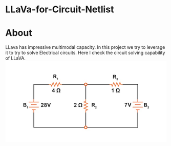 # LLaVa-for-Circuit-Netlist

# About
LLava has impressive multimodal capacity. In this project we try to leverage it to try to solve Electrical circuits.
Here I check the circuit solving capability of LLaVA. 
![Question-Answer Pair](/images/8e2e3c06-8550-4591-b53f-9f67b92a8185.png)
